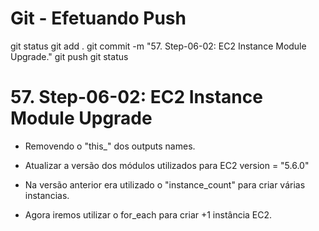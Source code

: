
# ############################################################################
# ############################################################################
# ############################################################################
# Git - Efetuando Push

git status
git add .
git commit -m "57. Step-06-02: EC2 Instance Module Upgrade."
git push
git status



# ############################################################################
# ############################################################################
# ############################################################################
#  57. Step-06-02: EC2 Instance Module Upgrade




- Removendo o "this_" dos outputs names.

- Atualizar a versão dos módulos utilizados para EC2
version = "5.6.0"


- Na versão anterior era utilizado o "instance_count" para criar várias instancias.
- Agora iremos utilizar o for_each para criar +1 instância EC2.